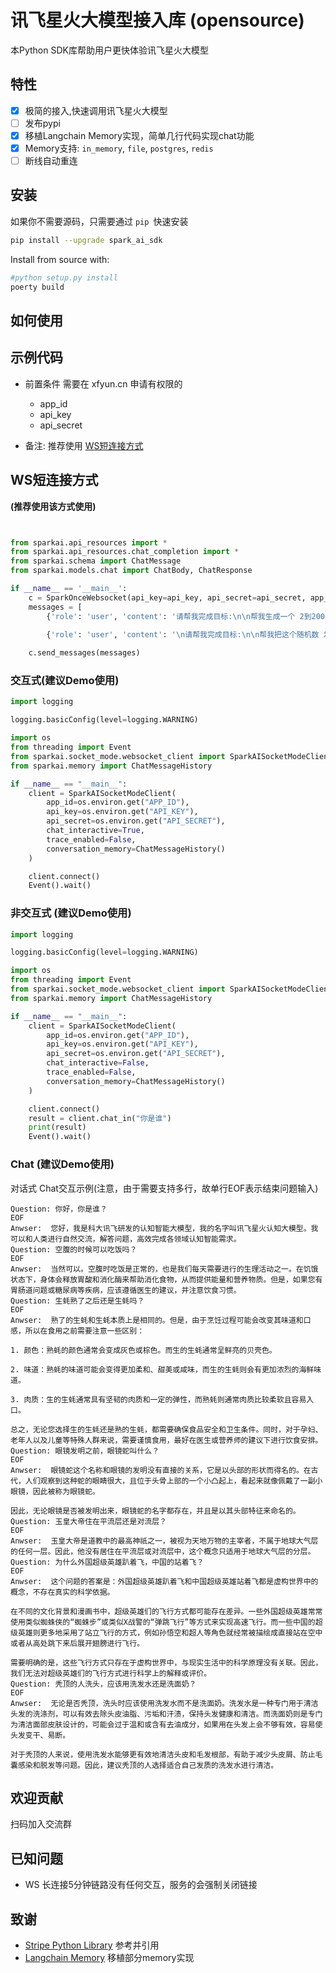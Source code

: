 # 讯飞星火大模型接入库 (opensource)

本Python SDK库帮助用户更快体验讯飞星火大模型

## 特性

- [x] 极简的接入,快速调用讯飞星火大模型
- [ ] 发布pypi
- [x] 移植Langchain Memory实现，简单几行代码实现chat功能
- [x] Memory支持: `in_memory`, `file`, `postgres`, `redis`
- [ ] 断线自动重连

## 安装

如果你不需要源码，只需要通过 `pip `快速安装

```sh
pip install --upgrade spark_ai_sdk
```

Install from source with:

```sh
#python setup.py install
poerty build
```

## 如何使用

## 示例代码

* 前置条件
  需要在 xfyun.cn 申请有权限的
  * app_id
  * api_key
  * api_secret

* 备注: 推荐使用   [WS短连接方式 ](#WS短连接方式 )

## WS短连接方式 

**(推荐使用该方式使用)**

```python


from sparkai.api_resources import *
from sparkai.api_resources.chat_completion import *
from sparkai.schema import ChatMessage
from sparkai.models.chat import ChatBody, ChatResponse

if __name__ == '__main__':
    c = SparkOnceWebsocket(api_key=api_key, api_secret=api_secret, app_id=app_id, api_base=api_base)
    messages = [
        {'role': 'user', 'content': '请帮我完成目标:\n\n帮我生成一个 2到2000的随机数\n\n'}, {'role': 'assistant',
                                                                           'content': '{\n\n"thoughts": {\n\n"text": "Generate a random number between 2 and 2000.",\n\n"reasoning": "To complete this task, I will need to access the internet for information gathering.",\n\n"plan": "I will use the random_number command with the min and max arguments set to 2 and 2000, respectively.",\n\n"criticism": "",\n\n"speak": "The random number generated is: 1587."\n\n},\n\n"command": {\n\n"name": "random_number",\n\n"args": {\n\n"min": "2",\n\n"max": "2000"\n\n}\n\n}\n\n}'},
        {'role': 'user', 'content': '\n请帮我完成目标:\n\n帮我把这个随机数 发给 ybyang7@iflytek.com 并告诉他这个随机数很重要\n\n'}]

    c.send_messages(messages)


```


### 交互式(建议Demo使用)

```python
import logging

logging.basicConfig(level=logging.WARNING)

import os
from threading import Event
from sparkai.socket_mode.websocket_client import SparkAISocketModeClient
from sparkai.memory import ChatMessageHistory

if __name__ == "__main__":
    client = SparkAISocketModeClient(
        app_id=os.environ.get("APP_ID"),
        api_key=os.environ.get("API_KEY"),
        api_secret=os.environ.get("API_SECRET"),
        chat_interactive=True,
        trace_enabled=False,
        conversation_memory=ChatMessageHistory()
    )

    client.connect()
    Event().wait()

```

### 非交互式 (建议Demo使用)

```python
import logging

logging.basicConfig(level=logging.WARNING)

import os
from threading import Event
from sparkai.socket_mode.websocket_client import SparkAISocketModeClient
from sparkai.memory import ChatMessageHistory

if __name__ == "__main__":
    client = SparkAISocketModeClient(
        app_id=os.environ.get("APP_ID"),
        api_key=os.environ.get("API_KEY"),
        api_secret=os.environ.get("API_SECRET"),
        chat_interactive=False,
        trace_enabled=False,
        conversation_memory=ChatMessageHistory()
    )

    client.connect()
    result = client.chat_in("你是谁")
    print(result)
    Event().wait()

```

### Chat (建议Demo使用)

对话式 Chat交互示例(注意，由于需要支持多行，故单行EOF表示结束问题输入)

```shell
Question: 你好，你是谁？
EOF
Anwser:  您好，我是科大讯飞研发的认知智能大模型，我的名字叫讯飞星火认知大模型。我可以和人类进行自然交流，解答问题，高效完成各领域认知智能需求。
Question: 空腹的时候可以吃饭吗？
EOF
Anwser:  当然可以。空腹时吃饭是正常的，也是我们每天需要进行的生理活动之一。在饥饿状态下，身体会释放胃酸和消化酶来帮助消化食物，从而提供能量和营养物质。但是，如果您有胃肠道问题或糖尿病等疾病，应该遵循医生的建议，并注意饮食习惯。
Question: 生蚝熟了之后还是生蚝吗？
EOF
Anwser:  熟了的生蚝和生蚝本质上是相同的。但是，由于烹饪过程可能会改变其味道和口感，所以在食用之前需要注意一些区别：

1. 颜色：熟蚝的颜色通常会变成灰色或棕色。而生的生蚝通常呈鲜亮的贝壳色。

2. 味道：熟蚝的味道可能会变得更加柔和、甜美或咸味，而生的生蚝则会有更加浓烈的海鲜味道。

3. 肉质：生的生蚝通常具有坚韧的肉质和一定的弹性，而熟蚝则通常肉质比较柔软且容易入口。

总之，无论您选择生的生蚝还是熟的生蚝，都需要确保食品安全和卫生条件。同时，对于孕妇、老年人以及儿童等特殊人群来说，需要谨慎食用，最好在医生或营养师的建议下进行饮食安排。
Question: 眼镜发明之前，眼镜蛇叫什么？
EOF
Anwser:  眼镜蛇这个名称和眼镜的发明没有直接的关系，它是以头部的形状而得名的。在古代，人们观察到这种蛇的眼睛很大，且位于头骨上部的一个小凸起上，看起来就像佩戴了一副小眼镜，因此被称为眼镜蛇。

因此，无论眼镜是否被发明出来，眼镜蛇的名字都存在，并且是以其头部特征来命名的。
Question: 玉皇大帝住在平流层还是对流层？
EOF
Anwser:  玉皇大帝是道教中的最高神祇之一，被视为天地万物的主宰者，不属于地球大气层的任何一层。因此，他没有居住在平流层或对流层中，这个概念只适用于地球大气层的分层。
Question: 为什么外国超级英雄趴着飞，中国的站着飞？
EOF
Anwser:  这个问题的答案是：外国超级英雄趴着飞和中国超级英雄站着飞都是虚构世界中的概念，不存在真实的科学依据。

在不同的文化背景和漫画书中，超级英雄们的飞行方式都可能存在差异。一些外国超级英雄常常使用类似蜘蛛侠的“蜘蛛步”或类似X战警的“弹跳飞行”等方式来实现高速飞行。而一些中国的超级英雄则更多地采用了站立飞行的方式，例如孙悟空和超人等角色就经常被描绘成直接站在空中或者从高处跳下来后展开翅膀进行飞行。

需要明确的是，这些飞行方式只存在于虚构世界中，与现实生活中的科学原理没有关联。因此，我们无法对超级英雄们的飞行方式进行科学上的解释或评价。
Question: 秃顶的人洗头，应该用洗发水还是洗面奶？
EOF
Anwser:  无论是否秃顶，洗头时应该使用洗发水而不是洗面奶。洗发水是一种专门用于清洁头发的洗涤剂，可以有效去除头皮油脂、污垢和汗渍，保持头发健康和清洁。而洗面奶则是专门为清洁面部皮肤设计的，可能会过于温和或含有去油成分，如果用在头发上会不够有效，容易使头发变干、易断。

对于秃顶的人来说，使用洗发水能够更有效地清洁头皮和毛发根部，有助于减少头皮屑、防止毛囊感染和脱发等问题。因此，建议秃顶的人选择适合自己发质的洗发水进行清洁。
```


## 欢迎贡献

扫码加入交流群

## 已知问题

* WS 长连接5分钟链路没有任何交互，服务的会强制关闭链接

## 致谢

* [Stripe Python Library](https://github.com/stripe/stripe-python) 参考并引用
* [Langchain Memory](https://github.com/hwchase17/langchain) 移植部分memory实现
